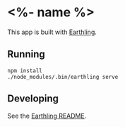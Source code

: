# <%- name %>

This app is built with [Earthling](https://github.com/thomasboyt/earthling).

## Running

```
npm install
./node_modules/.bin/earthling serve
```

## Developing

See the [Earthling README](https://github.com/thomasboyt/earthling#earthling).
